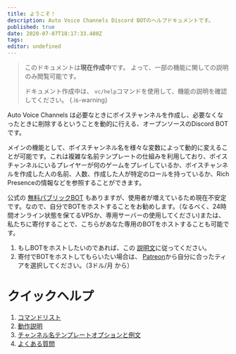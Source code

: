 ```yaml
---
title: ようこそ！
description: Auto Voice Channels Discord BOTのヘルプドキュメントです。
published: true
date: 2020-07-07T18:17:33.480Z
tags:
editor: undefined
---
```


> このドキュメントは**現在作成中**です。 よって、一部の機能に関しての説明のみ閲覧可能です。
>
> ドキュメント作成中は、 `vc/help`コマンドを使用して、機能の説明を確認してください。
{.is-warning}

Auto Voice Channels は必要なときにボイスチャンネルを作成し、必要なくなったときに削除するということを動的に行える、オープンソースのDiscord BOTです。

メインの機能として、ボイスチャンネル名を様々な変数によって動的に変えることが可能です。これは複雑な名前テンプレートの仕組みを利用しており、ボイスチャンネルにいるプレイヤーが何のゲームをプレイしているか、ボイスチャンネルを作成した人の名前、人数、作成した人が特定のロールを持っているか、Rich Presenceの情報などを参照することができます。

公式の [無料パブリックBOT](https://discordapp.com/api/oauth2/authorize?client_id=479393422705426432&permissions=286280784&scope=bot) もありますが、使用者が増えているため現在不安定です。なので、自分でBOTをホストすることをお勧めします。（なるべく、24時間オンライン状態を保てるVPSか、専用サーバーの使用してください)または、私たちに寄付することで、こちらがあなた専用のBOTをホストすることも可能です。
1. もしBOTをホストしたいのであれば、この [説明文](https://github.com/gregzaal/Auto-Voice-Channels)に従ってください。
2. 寄付でBOTをホストしてもらいたい場合は、 [Patreon](https://www.patreon.com/pixaal)から自分に合ったティアを選択してください。（3ドル/月 から）
# クイックヘルプ
1. [コマンドリスト](/commands)
1. [動作説明](/how-it-works)
2. [チャンネル名テンプレートオプションと例文](/commands/template)
3. [よくある質問](/FAQ)